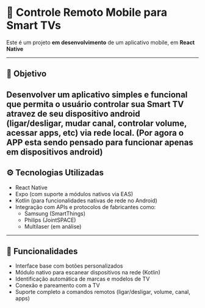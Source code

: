# 📱 Controle Remoto Mobile para Smart TVs

Este é um projeto **em desenvolvimento** de um aplicativo mobile, em **React Native**

---

## 🎯 Objetivo

Desenvolver um aplicativo simples e funcional que permita o usuário controlar sua Smart TV atravez de seu dispositivo android (ligar/desligar, mudar canal, controlar volume, acessar apps, etc) via rede local.
(Por agora o APP esta sendo pensado para funcionar apenas em dispositivos android)
---

## ⚙️ Tecnologias Utilizadas

- React Native
- Expo (com suporte a módulos nativos via EAS)
- Kotlin (para funcionalidades nativas de rede no Android)
- Integração com APIs e protocolos de fabricantes como:
  - Samsung (SmartThings)
  - Philips (JointSPACE)
  - Multilaser (em análise)

---


## 🔄 Funcionalidades

- Interface base com botões personalizados
- Módulo nativo para escanear dispositivos na rede (Kotlin)
- Identificação automática de marcas e modelos de TV
- Conexão e pareamento com a TV
- Suporte completo a comandos remotos (ligar/desligar, volume, canal, apps)
